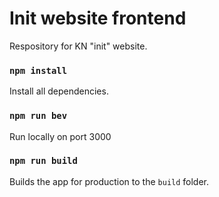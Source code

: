 # Init website frontend

Respository for KN "init" website.

### `npm install`

Install all dependencies.

### `npm run bev`

Run locally on port 3000

### `npm run build`

Builds the app for production to the `build` folder.
